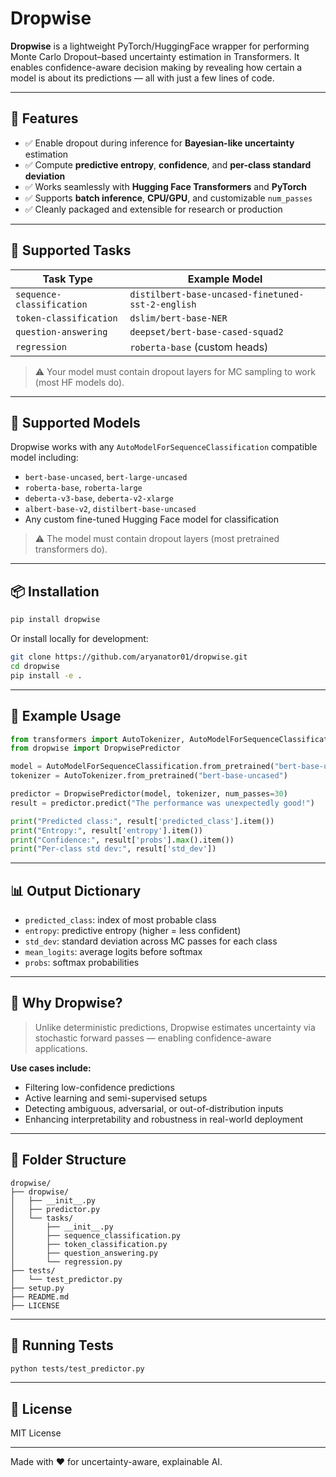 # Dropwise

**Dropwise** is a lightweight PyTorch/HuggingFace wrapper for performing Monte Carlo Dropout–based uncertainty estimation in Transformers. It enables confidence-aware decision making by revealing how certain a model is about its predictions — all with just a few lines of code.

---

## 🚀 Features

- ✅ Enable dropout during inference for **Bayesian-like uncertainty** estimation  
- ✅ Compute **predictive entropy**, **confidence**, and **per-class standard deviation**  
- ✅ Works seamlessly with **Hugging Face Transformers** and **PyTorch**  
- ✅ Supports **batch inference**, **CPU/GPU**, and customizable `num_passes`  
- ✅ Cleanly packaged and extensible for research or production

---

## 🤖 Supported Tasks

| Task Type               | Example Model                                 |
|------------------------|------------------------------------------------|
| `sequence-classification` | `distilbert-base-uncased-finetuned-sst-2-english`  
| `token-classification`    | `dslim/bert-base-NER`  
| `question-answering`      | `deepset/bert-base-cased-squad2`  
| `regression`              | `roberta-base` (custom heads)

> ⚠️ Your model must contain dropout layers for MC sampling to work (most HF models do).

---

## 🤖 Supported Models

Dropwise works with any `AutoModelForSequenceClassification` compatible model including:

- `bert-base-uncased`, `bert-large-uncased`  
- `roberta-base`, `roberta-large`  
- `deberta-v3-base`, `deberta-v2-xlarge`  
- `albert-base-v2`, `distilbert-base-uncased`  
- Any custom fine-tuned Hugging Face model for classification

> ⚠️ The model must contain dropout layers (most pretrained transformers do).

---

## 📦 Installation

```bash
pip install dropwise
```

Or install locally for development:

```bash
git clone https://github.com/aryanator01/dropwise.git
cd dropwise
pip install -e .
```

---

## 🧠 Example Usage

```python
from transformers import AutoTokenizer, AutoModelForSequenceClassification
from dropwise import DropwisePredictor

model = AutoModelForSequenceClassification.from_pretrained("bert-base-uncased")
tokenizer = AutoTokenizer.from_pretrained("bert-base-uncased")

predictor = DropwisePredictor(model, tokenizer, num_passes=30)
result = predictor.predict("The performance was unexpectedly good!")

print("Predicted class:", result['predicted_class'].item())
print("Entropy:", result['entropy'].item())
print("Confidence:", result['probs'].max().item())
print("Per-class std dev:", result['std_dev'])
```

---

## 📊 Output Dictionary

- `predicted_class`: index of most probable class  
- `entropy`: predictive entropy (higher = less confident)  
- `std_dev`: standard deviation across MC passes for each class  
- `mean_logits`: average logits before softmax  
- `probs`: softmax probabilities

---

## 🧠 Why Dropwise?

> Unlike deterministic predictions, Dropwise estimates uncertainty via stochastic forward passes — enabling confidence-aware applications.

**Use cases include:**

- Filtering low-confidence predictions  
- Active learning and semi-supervised setups  
- Detecting ambiguous, adversarial, or out-of-distribution inputs  
- Enhancing interpretability and robustness in real-world deployment

---

## 📂 Folder Structure

```
dropwise/
├── dropwise/
│   ├── __init__.py
│   ├── predictor.py
│   └── tasks/
│       ├── __init__.py
│       ├── sequence_classification.py
│       ├── token_classification.py
│       ├── question_answering.py
│       └── regression.py
├── tests/
│   └── test_predictor.py
├── setup.py
├── README.md
├── LICENSE
```

---

## 🧪 Running Tests

```bash
python tests/test_predictor.py
```

---

## 📝 License

MIT License

---

Made with ❤️ for uncertainty-aware, explainable AI.
